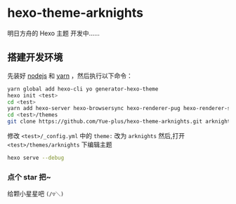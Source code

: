 # hexo-theme-arknights

明日方舟的 Hexo 主题
开发中……

## 搭建开发环境

先装好 [nodejs](https://nodejs.org/) 和 [yarn](https://classic.yarnpkg.com/zh-Hans/) ，然后执行以下命令：
```bash
yarn global add hexo-cli yo generator-hexo-theme
hexo init <test>
cd <test>
yarn add hexo-server hexo-browsersync hexo-renderer-pug hexo-renderer-sass hexo-renderer-ts
cd <test>/themes
git clone https://github.com/Yue-plus/hexo-theme-arknights.git arknights
```
修改 `<test>/_config.yml` 中的 `theme:` 改为 `arknights`
然后,打开 `<test>/themes/arknights` 下编辑主题
```bash
hexo serve --debug
```

### 点个 star 把~
给颗小星星吧 `(/▽＼)`
